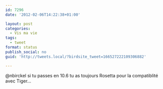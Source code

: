 ```yaml
---
id: 7296
date: '2012-02-06T14:22:38+01:00'

layout: post
categories:
  - Vis ma vie
tags:
  - tweet
format: status
publish_social: no
guid: 'http://tweets.local/?birdsite_tweet=166527222109306882'

---
```


@nbirckel si tu passes en 10.6 tu as toujours Rosetta pour la compatiblité avec Tiger…